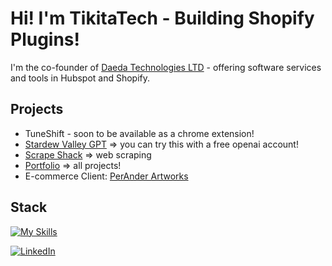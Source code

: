 # Hi! I'm TikitaTech - Building Shopify Plugins!
I'm the co-founder of [Daeda Technologies LTD](https://daeda.tech) - offering software services and tools in Hubspot and Shopify.

## Projects
- TuneShift - soon to be available as a chrome extension!
- [Stardew Valley GPT](https://chatgpt.com/g/g-sZh2oiAag-stardew-valley-wiki-chatbot) => you can try this with a free openai account!
- [Scrape Shack](https://scrapeshack.com) => web scraping
- [Portfolio](https://tikitatech.xyz) => all projects!
- E-commerce Client: [PerAnder Artworks](peranderartworks.co.uk)

## Stack
[![My Skills](https://skillicons.dev/icons?i=ts,bun,react,tailwindcss,supabase,linux,arch,vite,docker,kubernetes,figma,neovim,regex)](https://skillicons.dev)

[![LinkedIn](https://img.shields.io/badge/-share%20on%20linkedin-blue?logo=linkedin&style=for-the-badge)](https://www.linkedin.com/feed/?shareActive=true&text=)

